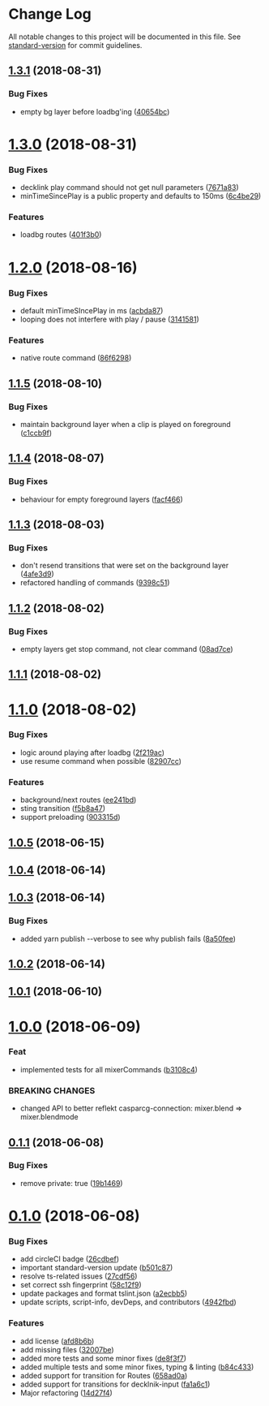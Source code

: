 # Change Log

All notable changes to this project will be documented in this file. See [standard-version](https://github.com/conventional-changelog/standard-version) for commit guidelines.

<a name="1.3.1"></a>
## [1.3.1](https://github.com/SuperFlyTV/casparcg-state/compare/1.3.0...1.3.1) (2018-08-31)


### Bug Fixes

* empty bg layer before loadbg'ing ([40654bc](https://github.com/SuperFlyTV/casparcg-state/commit/40654bc))



<a name="1.3.0"></a>
# [1.3.0](https://github.com/SuperFlyTV/casparcg-state/compare/1.2.0...1.3.0) (2018-08-31)


### Bug Fixes

* decklink play command should not get null parameters ([7671a83](https://github.com/SuperFlyTV/casparcg-state/commit/7671a83))
* minTimeSincePlay is a public property and defaults to 150ms ([6c4be29](https://github.com/SuperFlyTV/casparcg-state/commit/6c4be29))


### Features

* loadbg routes ([401f3b0](https://github.com/SuperFlyTV/casparcg-state/commit/401f3b0))



<a name="1.2.0"></a>
# [1.2.0](https://github.com/SuperFlyTV/casparcg-state/compare/1.1.5...1.2.0) (2018-08-16)


### Bug Fixes

* default minTimeSIncePlay in ms ([acbda87](https://github.com/SuperFlyTV/casparcg-state/commit/acbda87))
* looping does not interfere with play / pause ([3141581](https://github.com/SuperFlyTV/casparcg-state/commit/3141581))


### Features

* native route command ([86f6298](https://github.com/SuperFlyTV/casparcg-state/commit/86f6298))



<a name="1.1.5"></a>
## [1.1.5](https://github.com/SuperFlyTV/casparcg-state/compare/1.1.4...1.1.5) (2018-08-10)


### Bug Fixes

* maintain background layer when a clip is played on foreground ([c1ccb9f](https://github.com/SuperFlyTV/casparcg-state/commit/c1ccb9f))



<a name="1.1.4"></a>
## [1.1.4](https://github.com/SuperFlyTV/casparcg-state/compare/1.1.3...1.1.4) (2018-08-07)


### Bug Fixes

* behaviour for empty foreground layers ([facf466](https://github.com/SuperFlyTV/casparcg-state/commit/facf466))



<a name="1.1.3"></a>
## [1.1.3](https://github.com/SuperFlyTV/casparcg-state/compare/1.1.2...1.1.3) (2018-08-03)


### Bug Fixes

* don't resend transitions that were set on the background layer ([4afe3d9](https://github.com/SuperFlyTV/casparcg-state/commit/4afe3d9))
* refactored handling of commands ([9398c51](https://github.com/SuperFlyTV/casparcg-state/commit/9398c51))



<a name="1.1.2"></a>
## [1.1.2](https://github.com/SuperFlyTV/casparcg-state/compare/1.1.1...1.1.2) (2018-08-02)


### Bug Fixes

* empty layers get stop command, not clear command ([08ad7ce](https://github.com/SuperFlyTV/casparcg-state/commit/08ad7ce))



<a name="1.1.1"></a>
## [1.1.1](https://github.com/SuperFlyTV/casparcg-state/compare/1.1.0...1.1.1) (2018-08-02)



<a name="1.1.0"></a>
# [1.1.0](https://github.com/SuperFlyTV/casparcg-state/compare/1.0.5...1.1.0) (2018-08-02)


### Bug Fixes

* logic around playing after loadbg ([2f219ac](https://github.com/SuperFlyTV/casparcg-state/commit/2f219ac))
* use resume command when possible ([82907cc](https://github.com/SuperFlyTV/casparcg-state/commit/82907cc))


### Features

* background/next routes ([ee241bd](https://github.com/SuperFlyTV/casparcg-state/commit/ee241bd))
* sting transition ([f5b8a47](https://github.com/SuperFlyTV/casparcg-state/commit/f5b8a47))
* support preloading ([903315d](https://github.com/SuperFlyTV/casparcg-state/commit/903315d))



<a name="1.0.5"></a>
## [1.0.5](https://github.com/SuperFlyTV/casparcg-state/compare/1.0.4...1.0.5) (2018-06-15)



<a name="1.0.4"></a>
## [1.0.4](https://github.com/SuperFlyTV/casparcg-state/compare/1.0.3...1.0.4) (2018-06-14)



<a name="1.0.3"></a>
## [1.0.3](https://github.com/SuperFlyTV/casparcg-state/compare/1.0.2...1.0.3) (2018-06-14)


### Bug Fixes

* added yarn publish --verbose to see why publish fails ([8a50fee](https://github.com/SuperFlyTV/casparcg-state/commit/8a50fee))



<a name="1.0.2"></a>
## [1.0.2](https://github.com/SuperFlyTV/casparcg-state/compare/1.0.1...1.0.2) (2018-06-14)



<a name="1.0.1"></a>
## [1.0.1](https://github.com/SuperFlyTV/casparcg-state/compare/1.0.0...1.0.1) (2018-06-10)



<a name="1.0.0"></a>
# [1.0.0](https://bitbucket.org/superflytv/casparcg-state/compare/0.1.1...1.0.0) (2018-06-09)


### Feat

* implemented tests for all mixerCommands ([b3108c4](https://bitbucket.org/superflytv/casparcg-state/commits/b3108c4))


### BREAKING CHANGES

* changed API to better reflekt casparcg-connection: mixer.blend => mixer.blendmode



<a name="0.1.1"></a>
## [0.1.1](https://bitbucket.org/superflytv/casparcg-state/compare/0.1.0...0.1.1) (2018-06-08)


### Bug Fixes

* remove private: true ([19b1469](https://bitbucket.org/superflytv/casparcg-state/commits/19b1469))



<a name="0.1.0"></a>
# [0.1.0](https://bitbucket.org/superflytv/casparcg-state/compare/v0.0.4...v0.1.0) (2018-06-08)


### Bug Fixes

* add circleCI badge ([26cdbef](https://bitbucket.org/superflytv/casparcg-state/commits/26cdbef))
* important standard-version update ([b501c87](https://bitbucket.org/superflytv/casparcg-state/commits/b501c87))
* resolve ts-related issues ([27cdf56](https://bitbucket.org/superflytv/casparcg-state/commits/27cdf56))
* set correct ssh fingerprint ([58c12f9](https://bitbucket.org/superflytv/casparcg-state/commits/58c12f9))
* update packages and format tslint.json ([a2ecbb5](https://bitbucket.org/superflytv/casparcg-state/commits/a2ecbb5))
* update scripts, script-info, devDeps, and contributors ([4942fbd](https://bitbucket.org/superflytv/casparcg-state/commits/4942fbd))


### Features

* add license ([afd8b6b](https://bitbucket.org/superflytv/casparcg-state/commits/afd8b6b))
* add missing files ([32007be](https://bitbucket.org/superflytv/casparcg-state/commits/32007be))
* added more tests and some minor fixes ([de8f3f7](https://bitbucket.org/superflytv/casparcg-state/commits/de8f3f7))
* added multiple tests and some minor fixes, typing & linting ([b84c433](https://bitbucket.org/superflytv/casparcg-state/commits/b84c433))
* added support for transition for Routes ([658ad0a](https://bitbucket.org/superflytv/casparcg-state/commits/658ad0a))
* added support for transitions for decklnik-input ([fa1a6c1](https://bitbucket.org/superflytv/casparcg-state/commits/fa1a6c1))
* Major refactoring ([14d27f4](https://bitbucket.org/superflytv/casparcg-state/commits/14d27f4))
